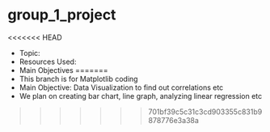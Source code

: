 # group_1_project
<<<<<<< HEAD
* Topic: 
* Resources Used: 
* Main Objectives
=======
* This branch is for Matplotlib coding
* Main Objective: Data Visualization to find out correlations etc
* We plan on creating bar chart, line graph, analyzing linear regression etc
>>>>>>> 701bf39c5c31c3cd903355c831b9878776e3a38a
